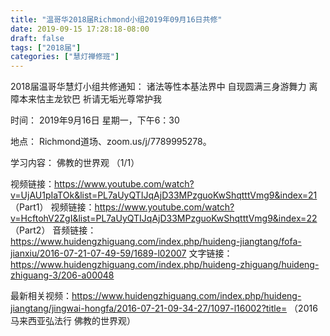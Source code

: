 ```yaml
---
title: "温哥华2018届Richmond小组2019年09月16日共修"
date: 2019-09-15 17:28:18-08:00
draft: false
tags: ["2018届"]
categories: ["慧灯禅修班"]
---
```

2018届温哥华慧灯小组共修通知：
诸法等性本基法界中
自现圆满三身游舞力
离障本来怙主龙钦巴
祈请无垢光尊常护我

时间：
2019年9月16日 星期一，下午6：30

地点：
Richmond道场、zoom.us/j/7789995278。

学习内容：
佛教的世界观 （1/1）

视频链接：https://www.youtube.com/watch?v=UjAU1pIaTOk&list=PL7aUyQTIJqAjD33MPzguoKwShqtttVmg9&index=21 （Part1）
视频链接：https://www.youtube.com/watch?v=HcftohV2ZgI&list=PL7aUyQTIJqAjD33MPzguoKwShqtttVmg9&index=22 （Part2）
音频链接：https://www.huidengzhiguang.com/index.php/huideng-jiangtang/fofa-jianxiu/2016-07-21-07-49-59/1689-l02007
文字链接：https://www.huidengzhiguang.com/index.php/huideng-zhiguang/huideng-zhiguang-3/206-a00048

最新相关视频：https://www.huidengzhiguang.com/index.php/huideng-jiangtang/jingwai-hongfa/2016-07-21-09-34-27/1097-l16002?title= （2016马来西亚弘法行 佛教的世界观）
